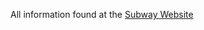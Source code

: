 All information found at the [Subway Website](http://www.subway.com/nutrition/NutritionList.aspx?id=soup&Countrycode=CAN)